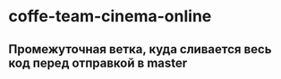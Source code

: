 # coffe-team-cinema-online

## Промежуточная ветка, куда сливается весь код перед отправкой в master
